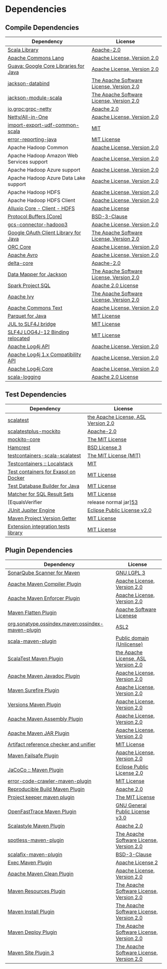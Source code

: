 <!-- @formatter:off -->
# Dependencies

## Compile Dependencies

| Dependency                                 | License                                       |
| ------------------------------------------ | --------------------------------------------- |
| [Scala Library][0]                         | [Apache-2.0][1]                               |
| [Apache Commons Lang][2]                   | [Apache License, Version 2.0][3]              |
| [Guava: Google Core Libraries for Java][4] | [Apache License, Version 2.0][5]              |
| [jackson-databind][6]                      | [The Apache Software License, Version 2.0][3] |
| [jackson-module-scala][7]                  | [The Apache Software License, Version 2.0][3] |
| [io.grpc:grpc-netty][8]                    | [Apache 2.0][9]                               |
| [Netty/All-in-One][10]                     | [Apache License, Version 2.0][1]              |
| [import-export-udf-common-scala][11]       | [MIT][12]                                     |
| [error-reporting-java][13]                 | [MIT License][14]                             |
| Apache Hadoop Common                       | [Apache License, Version 2.0][3]              |
| Apache Hadoop Amazon Web Services support  | [Apache License, Version 2.0][3]              |
| Apache Hadoop Azure support                | [Apache License, Version 2.0][3]              |
| Apache Hadoop Azure Data Lake support      | [Apache License, Version 2.0][3]              |
| Apache Hadoop HDFS                         | [Apache License, Version 2.0][3]              |
| Apache Hadoop HDFS Client                  | [Apache License, Version 2.0][3]              |
| [Alluxio Core - Client - HDFS][15]         | [Apache License][16]                          |
| [Protocol Buffers [Core]][17]              | [BSD-3-Clause][18]                            |
| [gcs-connector-hadoop3][19]                | [Apache License, Version 2.0][5]              |
| [Google OAuth Client Library for Java][20] | [The Apache Software License, Version 2.0][3] |
| [ORC Core][21]                             | [Apache License, Version 2.0][3]              |
| [Apache Avro][22]                          | [Apache License, Version 2.0][3]              |
| [delta-core][23]                           | [Apache-2.0][24]                              |
| [Data Mapper for Jackson][25]              | [The Apache Software License, Version 2.0][5] |
| [Spark Project SQL][26]                    | [Apache 2.0 License][27]                      |
| [Apache Ivy][28]                           | [The Apache Software License, Version 2.0][5] |
| [Apache Commons Text][29]                  | [Apache License, Version 2.0][3]              |
| [Parquet for Java][30]                     | [MIT License][31]                             |
| [JUL to SLF4J bridge][32]                  | [MIT License][33]                             |
| [SLF4J LOG4J-12 Binding relocated][32]     | [MIT License][33]                             |
| [Apache Log4j API][34]                     | [Apache License, Version 2.0][3]              |
| [Apache Log4j 1.x Compatibility API][35]   | [Apache License, Version 2.0][3]              |
| [Apache Log4j Core][36]                    | [Apache License, Version 2.0][3]              |
| [scala-logging][37]                        | [Apache 2.0 License][27]                      |

## Test Dependencies

| Dependency                                 | License                                   |
| ------------------------------------------ | ----------------------------------------- |
| [scalatest][38]                            | [the Apache License, ASL Version 2.0][24] |
| [scalatestplus-mockito][39]                | [Apache-2.0][24]                          |
| [mockito-core][40]                         | [The MIT License][41]                     |
| [Hamcrest][42]                             | [BSD License 3][43]                       |
| [testcontainers-scala-scalatest][44]       | [The MIT License (MIT)][12]               |
| [Testcontainers :: Localstack][45]         | [MIT][46]                                 |
| [Test containers for Exasol on Docker][47] | [MIT License][48]                         |
| [Test Database Builder for Java][49]       | [MIT License][50]                         |
| [Matcher for SQL Result Sets][51]          | [MIT License][52]                         |
| [EqualsVerifier | release normal jar][53]  | [Apache License, Version 2.0][3]          |
| [JUnit Jupiter Engine][54]                 | [Eclipse Public License v2.0][55]         |
| [Maven Project Version Getter][56]         | [MIT License][57]                         |
| [Extension integration tests library][58]  | [MIT License][59]                         |

## Plugin Dependencies

| Dependency                                              | License                                       |
| ------------------------------------------------------- | --------------------------------------------- |
| [SonarQube Scanner for Maven][60]                       | [GNU LGPL 3][61]                              |
| [Apache Maven Compiler Plugin][62]                      | [Apache License, Version 2.0][3]              |
| [Apache Maven Enforcer Plugin][63]                      | [Apache License, Version 2.0][3]              |
| [Maven Flatten Plugin][64]                              | [Apache Software Licenese][3]                 |
| [org.sonatype.ossindex.maven:ossindex-maven-plugin][65] | [ASL2][5]                                     |
| [scala-maven-plugin][66]                                | [Public domain (Unlicense)][67]               |
| [ScalaTest Maven Plugin][68]                            | [the Apache License, ASL Version 2.0][24]     |
| [Apache Maven Javadoc Plugin][69]                       | [Apache License, Version 2.0][3]              |
| [Maven Surefire Plugin][70]                             | [Apache License, Version 2.0][3]              |
| [Versions Maven Plugin][71]                             | [Apache License, Version 2.0][3]              |
| [Apache Maven Assembly Plugin][72]                      | [Apache License, Version 2.0][3]              |
| [Apache Maven JAR Plugin][73]                           | [Apache License, Version 2.0][3]              |
| [Artifact reference checker and unifier][74]            | [MIT License][75]                             |
| [Maven Failsafe Plugin][76]                             | [Apache License, Version 2.0][3]              |
| [JaCoCo :: Maven Plugin][77]                            | [Eclipse Public License 2.0][78]              |
| [error-code-crawler-maven-plugin][79]                   | [MIT License][80]                             |
| [Reproducible Build Maven Plugin][81]                   | [Apache 2.0][5]                               |
| [Project keeper maven plugin][82]                       | [The MIT License][83]                         |
| [OpenFastTrace Maven Plugin][84]                        | [GNU General Public License v3.0][85]         |
| [Scalastyle Maven Plugin][86]                           | [Apache 2.0][27]                              |
| [spotless-maven-plugin][87]                             | [The Apache Software License, Version 2.0][3] |
| [scalafix-maven-plugin][88]                             | [BSD-3-Clause][18]                            |
| [Exec Maven Plugin][89]                                 | [Apache License 2][5]                         |
| [Apache Maven Clean Plugin][90]                         | [Apache License, Version 2.0][3]              |
| [Maven Resources Plugin][91]                            | [The Apache Software License, Version 2.0][5] |
| [Maven Install Plugin][92]                              | [The Apache Software License, Version 2.0][5] |
| [Maven Deploy Plugin][93]                               | [The Apache Software License, Version 2.0][5] |
| [Maven Site Plugin 3][94]                               | [The Apache Software License, Version 2.0][5] |

[0]: https://www.scala-lang.org/
[1]: https://www.apache.org/licenses/LICENSE-2.0
[2]: https://commons.apache.org/proper/commons-lang/
[3]: https://www.apache.org/licenses/LICENSE-2.0.txt
[4]: https://github.com/google/guava
[5]: http://www.apache.org/licenses/LICENSE-2.0.txt
[6]: https://github.com/FasterXML/jackson
[7]: https://github.com/FasterXML/jackson-module-scala
[8]: https://github.com/grpc/grpc-java
[9]: https://opensource.org/licenses/Apache-2.0
[10]: https://netty.io/
[11]: https://github.com/exasol/import-export-udf-common-scala
[12]: https://opensource.org/licenses/MIT
[13]: https://github.com/exasol/error-reporting-java/
[14]: https://github.com/exasol/error-reporting-java/blob/main/LICENSE
[15]: https://www.alluxio.io
[16]: https://github.com/alluxio/alluxio/blob/master/LICENSE
[17]: https://github.com/protocolbuffers/protobuf/tree/main/java
[18]: https://opensource.org/licenses/BSD-3-Clause
[19]: https://github.com/GoogleCloudDataproc/hadoop-connectors/tree/master/gcs
[20]: https://github.com/googleapis/google-oauth-java-client
[21]: https://orc.apache.org/
[22]: https://avro.apache.org
[23]: https://delta.io/
[24]: http://www.apache.org/licenses/LICENSE-2.0
[25]: https://github.com/codehaus/jackson
[26]: https://spark.apache.org/
[27]: http://www.apache.org/licenses/LICENSE-2.0.html
[28]: http://ant.apache.org/ivy/
[29]: https://commons.apache.org/proper/commons-text
[30]: https://github.com/exasol/parquet-io-java/
[31]: https://github.com/exasol/parquet-io-java/blob/main/LICENSE
[32]: http://www.slf4j.org
[33]: http://www.opensource.org/licenses/mit-license.php
[34]: https://logging.apache.org/log4j/2.x/log4j-api/
[35]: https://logging.apache.org/log4j/2.x/log4j-1.2-api/
[36]: https://logging.apache.org/log4j/2.x/log4j-core/
[37]: https://github.com/lightbend/scala-logging
[38]: http://www.scalatest.org
[39]: https://github.com/scalatest/scalatestplus-mockito
[40]: https://github.com/mockito/mockito
[41]: https://github.com/mockito/mockito/blob/main/LICENSE
[42]: http://hamcrest.org/JavaHamcrest/
[43]: http://opensource.org/licenses/BSD-3-Clause
[44]: https://github.com/testcontainers/testcontainers-scala
[45]: https://testcontainers.org
[46]: http://opensource.org/licenses/MIT
[47]: https://github.com/exasol/exasol-testcontainers/
[48]: https://github.com/exasol/exasol-testcontainers/blob/main/LICENSE
[49]: https://github.com/exasol/test-db-builder-java/
[50]: https://github.com/exasol/test-db-builder-java/blob/main/LICENSE
[51]: https://github.com/exasol/hamcrest-resultset-matcher/
[52]: https://github.com/exasol/hamcrest-resultset-matcher/blob/main/LICENSE
[53]: https://www.jqno.nl/equalsverifier
[54]: https://junit.org/junit5/
[55]: https://www.eclipse.org/legal/epl-v20.html
[56]: https://github.com/exasol/maven-project-version-getter/
[57]: https://github.com/exasol/maven-project-version-getter/blob/main/LICENSE
[58]: https://github.com/exasol/extension-manager/
[59]: https://github.com/exasol/extension-manager/blob/main/LICENSE
[60]: http://sonarsource.github.io/sonar-scanner-maven/
[61]: http://www.gnu.org/licenses/lgpl.txt
[62]: https://maven.apache.org/plugins/maven-compiler-plugin/
[63]: https://maven.apache.org/enforcer/maven-enforcer-plugin/
[64]: https://www.mojohaus.org/flatten-maven-plugin/
[65]: https://sonatype.github.io/ossindex-maven/maven-plugin/
[66]: http://github.com/davidB/scala-maven-plugin
[67]: http://unlicense.org/
[68]: https://github.com/scalatest/scalatest-maven-plugin
[69]: https://maven.apache.org/plugins/maven-javadoc-plugin/
[70]: https://maven.apache.org/surefire/maven-surefire-plugin/
[71]: https://www.mojohaus.org/versions-maven-plugin/
[72]: https://maven.apache.org/plugins/maven-assembly-plugin/
[73]: https://maven.apache.org/plugins/maven-jar-plugin/
[74]: https://github.com/exasol/artifact-reference-checker-maven-plugin/
[75]: https://github.com/exasol/artifact-reference-checker-maven-plugin/blob/main/LICENSE
[76]: https://maven.apache.org/surefire/maven-failsafe-plugin/
[77]: https://www.jacoco.org/jacoco/trunk/doc/maven.html
[78]: https://www.eclipse.org/legal/epl-2.0/
[79]: https://github.com/exasol/error-code-crawler-maven-plugin/
[80]: https://github.com/exasol/error-code-crawler-maven-plugin/blob/main/LICENSE
[81]: http://zlika.github.io/reproducible-build-maven-plugin
[82]: https://github.com/exasol/project-keeper/
[83]: https://github.com/exasol/project-keeper/blob/main/LICENSE
[84]: https://github.com/itsallcode/openfasttrace-maven-plugin
[85]: https://www.gnu.org/licenses/gpl-3.0.html
[86]: http://www.scalastyle.org
[87]: https://github.com/diffplug/spotless
[88]: https://github.com/evis/scalafix-maven-plugin
[89]: http://www.mojohaus.org/exec-maven-plugin
[90]: https://maven.apache.org/plugins/maven-clean-plugin/
[91]: http://maven.apache.org/plugins/maven-resources-plugin/
[92]: http://maven.apache.org/plugins/maven-install-plugin/
[93]: http://maven.apache.org/plugins/maven-deploy-plugin/
[94]: http://maven.apache.org/plugins/maven-site-plugin/
